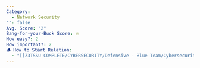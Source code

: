 ```yaml
---
Category:
  - Network Security
"": false
Avg. Score: "2"
Bang-for-your-Buck Score: 🔥
How easy?: 2
How important?: 2
🪵 How to Start Relation:
  - "[[Z3TSSU COMPLETE/CYBERSECURITY/Defensive - Blue Team/Cybersecurity Checklist (Free Version)/Master List Optimisation Ideas/Network Security\\|Network Security]]"
---
```

